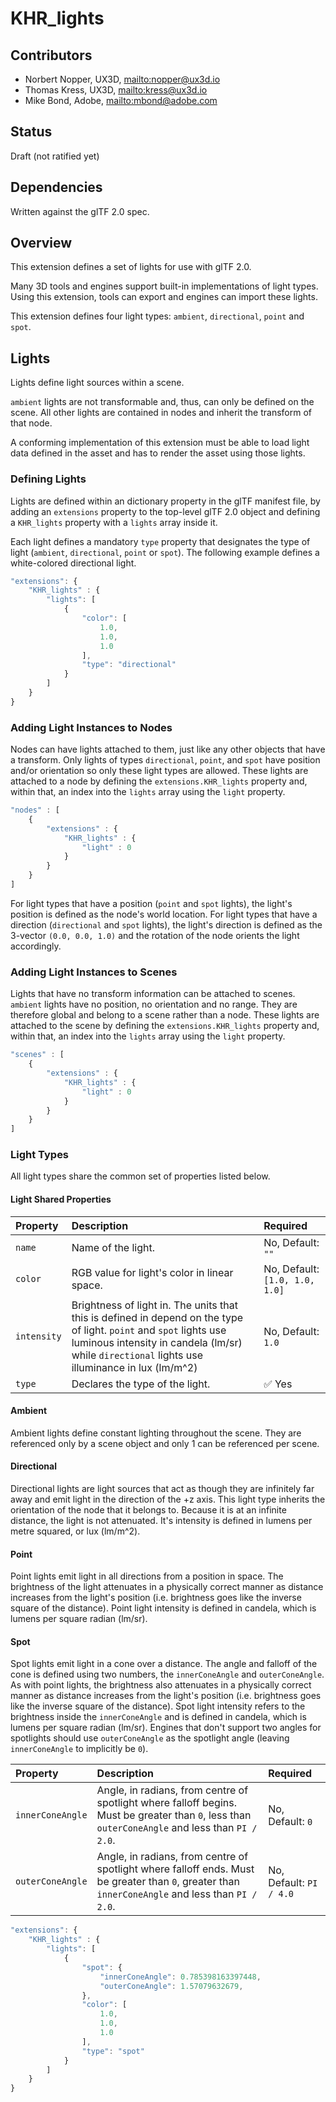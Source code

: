 # KHR\_lights

## Contributors

* Norbert Nopper, UX3D, <mailto:nopper@ux3d.io>
* Thomas Kress, UX3D, <mailto:kress@ux3d.io>
* Mike Bond, Adobe, <mailto:mbond@adobe.com>

## Status

Draft (not ratified yet)

## Dependencies

Written against the glTF 2.0 spec.

## Overview

This extension defines a set of lights for use with glTF 2.0. 

Many 3D tools and engines support built-in implementations of light types. Using this extension, tools can export and engines can import these lights. 

This extension defines four light types: `ambient`, `directional`, `point` and `spot`.

## Lights

Lights define light sources within a scene.

`ambient` lights are not transformable and, thus, can only be defined on the scene. All other lights are contained in nodes and inherit the transform of that node.

A conforming implementation of this extension must be able to load light data defined in the asset and has to render the asset using those lights. 

### Defining Lights

Lights are defined within an dictionary property in the glTF manifest file, by adding an `extensions` property to the top-level glTF 2.0 object and defining a `KHR_lights` property with a `lights` array inside it.

Each light defines a mandatory `type` property that designates the type of light (`ambient`, `directional`, `point` or `spot`). The following example defines a white-colored directional light.

```javascript
"extensions": {
    "KHR_lights" : {
        "lights": [
            {
                "color": [
                    1.0,
                    1.0,
                    1.0
                ],
                "type": "directional"
            }
        ]
    }
}
```

### Adding Light Instances to Nodes

Nodes can have lights attached to them, just like any other objects that have a transform. Only lights of types `directional`, `point`, and `spot` have position and/or orientation so only these light types are allowed. These lights are attached to a node by defining the `extensions.KHR_lights` property and, within that, an index into the `lights` array using the `light` property.

```javascript
"nodes" : [
    {
        "extensions" : {
            "KHR_lights" : {
                "light" : 0
            }
        }
    }            
]
```

For light types that have a position (`point` and `spot` lights), the light's position is defined as the node's world location.
For light types that have a direction (`directional` and `spot` lights), the light's direction is defined as the 3-vector `(0.0, 0.0, 1.0)` and the rotation of the node orients the light accordingly.

### Adding Light Instances to Scenes

Lights that have no transform information can be attached to scenes. `ambient` lights have no position, no orientation and no range. They are therefore global and belong to a scene rather than a node. These lights are attached to the scene by defining the `extensions.KHR_lights` property and, within that, an index into the `lights` array using the `light` property.

```javascript
"scenes" : [
    {
        "extensions" : {
            "KHR_lights" : {
                "light" : 0
            }
        }
    }            
]
```

### Light Types

All light types share the common set of properties listed below.

#### Light Shared Properties

| Property | Description | Required |
|:-----------------------|:------------------------------------------| :--------------------------|
| `name` | Name of the light. | No, Default: `""` |
| `color` | RGB value for light's color in linear space. | No, Default: `[1.0, 1.0, 1.0]` |
| `intensity` | Brightness of light in. The units that this is defined in depend on the type of light. `point` and `spot` lights use luminous intensity in candela (lm/sr) while `directional` lights use illuminance in lux (lm/m^2) | No, Default: `1.0` |
| `type` | Declares the type of the light. | :white_check_mark: Yes |

#### Ambient

Ambient lights define constant lighting throughout the scene. They are referenced only by a scene object and only 1 can be referenced per scene.

#### Directional

Directional lights are light sources that act as though they are infinitely far away and emit light in the direction of the +z axis. This light type inherits the orientation of the node that it belongs to. Because it is at an infinite distance, the light is not attenuated. It's intensity is defined in lumens per metre squared, or lux (lm/m^2).

#### Point

Point lights emit light in all directions from a position in space. The brightness of the light attenuates in a physically correct manner as distance increases from the light's position (i.e. brightness goes like the inverse square of the distance). Point light intensity is defined in candela, which is lumens per square radian (lm/sr).

#### Spot

Spot lights emit light in a cone over a distance. The angle and falloff of the cone is defined using two numbers, the `innerConeAngle` and `outerConeAngle`. As with point lights, the brightness also attenuates in a physically correct manner as distance increases from the light's position (i.e. brightness goes like the inverse square of the distance). Spot light intensity refers to the brightness inside the `innerConeAngle` and is defined in candela, which is lumens per square radian (lm/sr). Engines that don't support two angles for spotlights should use `outerConeAngle` as the spotlight angle (leaving `innerConeAngle` to implicitly be `0`).

| Property | Description | Required |
|:-----------------------|:------------------------------------------| :--------------------------|
| `innerConeAngle` | Angle, in radians, from centre of spotlight where falloff begins. Must be greater than `0`, less than `outerConeAngle` and less than `PI / 2.0`. | No, Default: `0` |
| `outerConeAngle` | Angle, in radians, from centre of spotlight where falloff ends.  Must be greater than `0`, greater than `innerConeAngle` and less than `PI / 2.0`. | No, Default: `PI / 4.0` |

```javascript
"extensions": {
    "KHR_lights" : {
        "lights": [
            {
                "spot": {
                    "innerConeAngle": 0.785398163397448,
                    "outerConeAngle": 1.57079632679,
                },
                "color": [
                    1.0,
                    1.0,
                    1.0
                ],
                "type": "spot"
            }
        ]
    }
}
```
